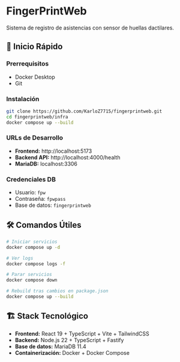 # FingerPrintWeb

Sistema de registro de asistencias con sensor de huellas dactilares.

## 🚀 Inicio Rápido

### Prerrequisitos
- Docker Desktop
- Git

### Instalación
```bash
git clone https://github.com/KarloZ7715/fingerprintweb.git
cd fingerprintweb/infra
docker compose up --build
```

### URLs de Desarrollo
- **Frontend:** http://localhost:5173
- **Backend API:** http://localhost:4000/health
- **MariaDB:** localhost:3306

### Credenciales DB
- Usuario: `fpw`
- Contraseña: `fpwpass`
- Base de datos: `fingerprintweb`

## 🛠️ Comandos Útiles

```bash
# Iniciar servicios
docker compose up -d

# Ver logs
docker compose logs -f

# Parar servicios
docker compose down

# Rebuild tras cambios en package.json
docker compose up --build
```

## 🏗️ Stack Tecnológico
- **Frontend:** React 19 + TypeScript + Vite + TailwindCSS
- **Backend:** Node.js 22 + TypeScript + Fastify
- **Base de datos:** MariaDB 11.4
- **Containerización:** Docker + Docker Compose
